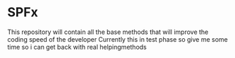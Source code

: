 # SPFx
This repository will contain all the base methods that will improve the coding speed of the developer
Currently this in test phase so give me some time so i can get back with real helpingmethods
